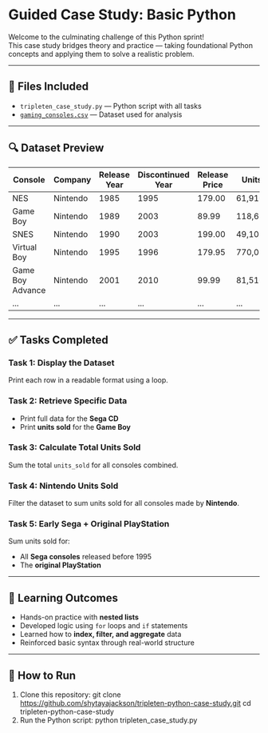 # Guided Case Study: Basic Python

Welcome to the culminating challenge of this Python sprint!  
This case study bridges theory and practice — taking foundational Python concepts and applying them to solve a realistic problem.

---

## 📁 Files Included

- `tripleten_case_study.py` — Python script with all tasks
- [`gaming_consoles.csv`](./gaming_consoles.csv) — Dataset used for analysis

---

## 🔍 Dataset Preview

| Console           | Company           | Release Year | Discontinued Year | Release Price | Units Sold   |
|------------------|-------------------|---------------|--------------------|----------------|---------------|
| NES              | Nintendo          | 1985          | 1995               | 179.00         | 61,910,000    |
| Game Boy         | Nintendo          | 1989          | 2003               | 89.99          | 118,690,000   |
| SNES             | Nintendo          | 1990          | 2003               | 199.00         | 49,100,000    |
| Virtual Boy      | Nintendo          | 1995          | 1996               | 179.95         | 770,000       |
| Game Boy Advance | Nintendo          | 2001          | 2010               | 99.99          | 81,510,000    |
| ...              | ...               | ...           | ...                | ...            | ...           |

---

## ✅ Tasks Completed

### Task 1: Display the Dataset  
Print each row in a readable format using a loop.

### Task 2: Retrieve Specific Data  
- Print full data for the **Sega CD**  
- Print **units sold** for the **Game Boy**

### Task 3: Calculate Total Units Sold  
Sum the total `units_sold` for all consoles combined.

### Task 4: Nintendo Units Sold  
Filter the dataset to sum units sold for all consoles made by **Nintendo**.

### Task 5: Early Sega + Original PlayStation  
Sum units sold for:
- All **Sega consoles** released before 1995  
- The **original PlayStation**

---

## 🧪 Learning Outcomes

- Hands-on practice with **nested lists**
- Developed logic using `for` loops and `if` statements
- Learned how to **index, filter, and aggregate** data
- Reinforced basic syntax through real-world structure

---

## 🚀 How to Run

1. Clone this repository:
   git clone https://github.com/shytayajackson/tripleten-python-case-study.git
   cd tripleten-python-case-study
2. Run the Python script:
   python tripleten_case_study.py

